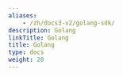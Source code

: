 ```yaml
---
aliases:
    - /zh/docs3-v2/golang-sdk/
description: Golang
linkTitle: Golang
title: Golang
type: docs
weight: 20
---
```

